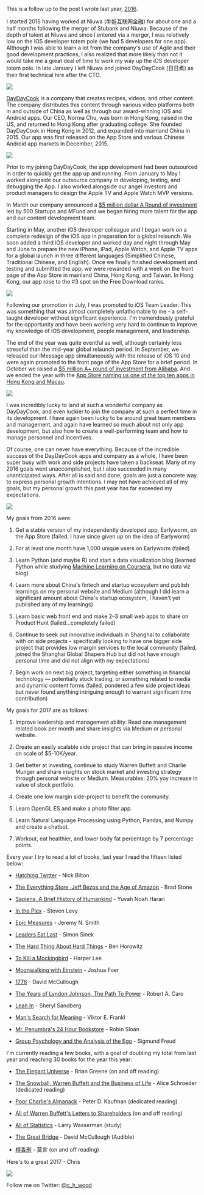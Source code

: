 This is a follow up to the post I wrote last year, [2016](https://christopherhwood.com/2016).

I started 2016 having worked at Niuwa (牛娃互联网金融) for about one and a half months following the merger of Stubank and Niuwa. Because of the depth of talent at Niuwa and since I entered via a merger, I was relatively low on the iOS developer totem pole (we had 5 developers for one app). Although I was able to learn a lot from the company's use of Agile and their good development practices, I also realized that more likely than not it would take me a great deal of time to work my way up the iOS developer totem pole. In late January I left Niuwa and joined DayDayCook (日日煮) as their first technical hire after the CTO.

![](https://cdn-images-1.medium.com/max/2560/1*0rgYadIe0rL8F0XrffR1yw.jpeg)

[DayDayCook](https://www.daydaycook.com.cn/daydaycook/website/EN/index.html) is a company that creates recipes, videos, and other content. The company distributes this content through various video platforms both in and outside of China as well as through our award-winning iOS and Android apps. Our CEO, Norma Chu, was born in Hong Kong, raised in the US, and returned to Hong Kong after graduating college. She founded DayDayCook in Hong Kong in 2012, and expanded into mainland China in 2015. Our app was first released on the App Store and various Chinese Android app markets in December, 2015.

![](https://cdn-images-1.medium.com/max/2000/1*G7vZM2a7C8QxQuB5Dd-kVg.jpeg)

Prior to my joining DayDayCook, the app development had been outsourced in order to quickly get the app up and running. From January to May I worked alongside our outsource company in developing, testing, and debugging the App. I also worked alongside our angel investors and product managers to design the Apple TV and Apple Watch MVP versions.

In March our company announced a [$5 million dollar A Round of investment](http://www.scmp.com/tech/start-ups/article/1927081/day-day-cook-how-hong-kong-hobbyist-chef-plans-ride-e-commerce) led by 500 Startups and MFund and we began hiring more talent for the app and our content development team.

Starting in May, another iOS developer colleague and I began work on a complete redesign of the iOS app in preparation for a global relaunch. We soon added a third iOS developer and worked day and night through May and June to prepare the new iPhone, iPad, Apple Watch, and Apple TV apps for a global launch in three different languages (Simplified Chinese, Traditional Chinese, and English). Once we finally finished development and testing and submitted the app, we were rewarded with a week on the front page of the App Store in mainland China, Hong Kong, and Taiwan. In Hong Kong, our app rose to the #3 spot on the Free Download ranks.

![](https://cdn-images-1.medium.com/max/2000/1*lIUSZTwoSqqHN0hf8ghRRw.jpeg)

Following our promotion in July, I was promoted to iOS Team Leader. This was something that was almost completely unfathomable to me - a self-taught developer without significant experience. I'm tremendously grateful for the opportunity and have been working very hard to continue to improve my knowledge of iOS development, people management, and leadership.

The end of the year was quite eventful as well, although certainly less stressful than the mid-year global relaunch period. In September, we released our iMessage app simultaneously with the release of iOS 10 and were again promoted to the front page of the App Store for a brief period. In October we raised a [$5 million A+ round of investment from Alibaba](http://www.marketing-interactive.com/alibaba-entrepreneurs-fund-picks-daydaycook-grana-and-nosh/). And we ended the year with the [App Store naming us one of the top ten apps in Hong Kong and Macau](https://developer.apple.com/app-store/best-of-2016/developers/).

![](https://cdn-images-1.medium.com/max/5116/1*wKWiyPd0rdS6mNkzp1TAQQ.png)

I was incredibly lucky to land at such a wonderful company as DayDayCook, and even luckier to join the company at such a perfect time in its development. I have again been lucky to be around great team members and management, and again have learned so much about not only app development, but also how to create a well-performing team and how to manage personnel and incentives.

Of course, one can never have everything. Because of the incredible success of the DayDayCook apps and company as a whole, I have been super busy with work and side projects have taken a backseat. Many of my 2016 goals went unaccomplished, but I also succeeded in many unanticipated ways. After all is said and done, goals are just a concrete way to express personal growth intentions. I may not have achieved all of my goals, but my personal growth this past year has far exceeded my expectations.

![](https://cdn-images-1.medium.com/max/2000/1*hIOxjYvY_efv-ISZhhzIwg.jpeg)

My goals from 2016 were:

1. Get a stable version of my independently developed app, Earlyworm, on the App Store (failed, I have since given up on the idea of Earlyworm)

1. For at least one month have 1,000 unique users on Earlyworm (failed)

1. Learn Python (and maybe R) and start a data visualization blog (learned Python while studying [Machine Learning on Coursera](https://www.coursera.org/learn/ml-foundations/home/welcome), but no data viz blog)

1. Learn more about China's fintech and startup ecosystem and publish learnings on my personal website and Medium (although I did learn a significant amount about China's startup ecosystem, I haven't yet published any of my learnings)

1. Learn basic web front end and make 2–3 small web apps to share on Product Hunt (failed...completely failed)

1. Continue to seek out innovative individuals in Shanghai to collaborate with on side projects - specifically looking to have one bigger side project that provides low margin services to the local community (failed, joined the Shanghai Global Shapers Hub but did not have enough personal time and did not align with my expectations)

1. Begin work on next big project, targeting either something in financial technology — potentially stock trading, or something related to media and dynamic content forms (failed, pondered a few side project ideas but never found anything intriguing enough to warrant significant time contribution)

My goals for 2017 are as follows:

1. Improve leadership and management ability. Read one management related book per month and share insights via Medium or personal website.

1. Create an easily scalable side project that can bring in passive income on scale of $5-10K/year.

1. Get better at investing, continue to study Warren Buffett and Charlie Munger and share insights on stock market and investing strategy through personal website or Medium. Measurables: 20% yoy increase in value of stock portfolio.

1. Create one low margin side-project to benefit the community.

1. Learn OpenGL ES and make a photo filter app.

1. Learn Natural Language Processing using Python, Pandas, and Numpy and create a chatbot.

1. Workout, eat healthier, and lower body fat percentage by 7 percentage points.

Every year I try to read a lot of books, last year I read the fifteen listed below:

* [Hatching Twitter](https://www.amazon.com/gp/product/1591847087/ref=as_li_tl?ie=UTF8&camp=1789&creative=9325&creativeASIN=1591847087&linkCode=as2&tag=christopherhw-20&linkId=2e5ccda4c5f8b145f0dcccf0ab911984) - Nick Bilton

* [The Everything Store, Jeff Bezos and the Age of Amazon](https://www.amazon.com/gp/product/0316219282/ref=as_li_tl?ie=UTF8&tag=christopherhw-20&camp=1789&creative=9325&linkCode=as2&creativeASIN=0316219282&linkId=e7fcdb6c630c1cecb0c587e83756480e) - Brad Stone

* [Sapiens, A Brief History of Humankind](https://www.amazon.com/gp/product/0062316095/ref=as_li_tl?ie=UTF8&tag=christopherhw-20&camp=1789&creative=9325&linkCode=as2&creativeASIN=0062316095&linkId=3aa00aeb8d9bf110b7517810bb51d755) - Yuvah Noah Harari

* [In the Plex](https://www.amazon.com/gp/product/1416596585/ref=as_li_tl?ie=UTF8&tag=christopherhw-20&camp=1789&creative=9325&linkCode=as2&creativeASIN=1416596585&linkId=ab958b0e88afce499b87c90f22cb5799) - Steven Levy

* [Epic Measures](https://www.amazon.com/gp/product/0062237500/ref=as_li_tl?ie=UTF8&tag=christopherhw-20&camp=1789&creative=9325&linkCode=as2&creativeASIN=0062237500&linkId=fdf89890bab38ee3ea40c8cd4eaf66a2) - Jeremy N. Smith

* [Leaders Eat Last](https://www.amazon.com/gp/product/1591845327/ref=as_li_tl?ie=UTF8&tag=christopherhw-20&camp=1789&creative=9325&linkCode=as2&creativeASIN=1591845327&linkId=8e9f7532542ecce56dc522023e94461f) - Simon Sinek

* [The Hard Thing About Hard Things](https://www.amazon.com/gp/product/0062273205/ref=as_li_tl?ie=UTF8&tag=christopherhw-20&camp=1789&creative=9325&linkCode=as2&creativeASIN=0062273205&linkId=b63199cb52dc6ae51b63cb04c39681f4) - Ben Horowitz

* [To Kill a Mockingbird](https://www.amazon.com/gp/product/0446310786/ref=as_li_tl?ie=UTF8&tag=christopherhw-20&camp=1789&creative=9325&linkCode=as2&creativeASIN=0446310786&linkId=3c41b81ad91958b36621b2126ce34375) - Harper Lee

* [Moonwalking with Einstein](https://www.amazon.com/gp/product/0143120530/ref=as_li_tl?ie=UTF8&tag=christopherhw-20&camp=1789&creative=9325&linkCode=as2&creativeASIN=0143120530&linkId=1d44684a1f4960aa3934279553a11037) - Joshua Foer

* [1776](https://www.amazon.com/gp/product/0743226720/ref=as_li_tl?ie=UTF8&tag=christopherhw-20&camp=1789&creative=9325&linkCode=as2&creativeASIN=0743226720&linkId=d4f59373545462f0f3090dd03e3b0f15) - David McCullough

* [The Years of Lyndon Johnson, The Path To Power](https://www.amazon.com/gp/product/0679729453/ref=as_li_tl?ie=UTF8&tag=christopherhw-20&camp=1789&creative=9325&linkCode=as2&creativeASIN=0679729453&linkId=95ccc84fd59b6206ffba2cb9aab96151) - Robert A. Caro

* [Lean In](https://www.amazon.com/gp/product/0385349947/ref=as_li_tl?ie=UTF8&tag=christopherhw-20&camp=1789&creative=9325&linkCode=as2&creativeASIN=0385349947&linkId=a259c7c16068cc893b88abbf60f75908) - Sheryl Sandberg

* [Man's Search for Meaning](https://www.amazon.com/gp/product/080701429X/ref=as_li_tl?ie=UTF8&tag=christopherhw-20&camp=1789&creative=9325&linkCode=as2&creativeASIN=080701429X&linkId=ba9cb2f98599131509574565107d77f2) - Viktor E. Frankl

* [Mr. Penumbra's 24 Hour Bookstore](https://www.amazon.com/gp/product/1250037751/ref=as_li_tl?ie=UTF8&tag=christopherhw-20&camp=1789&creative=9325&linkCode=as2&creativeASIN=1250037751&linkId=95cd0ac3fb069274e3ab87c996381cad) - Robin Sloan

* [Group Psychology and the Analysis of the Ego](https://www.amazon.com/gp/product/0393007707/ref=as_li_tl?ie=UTF8&tag=christopherhw-20&camp=1789&creative=9325&linkCode=as2&creativeASIN=0393007707&linkId=d18d123d7d8c7ac4ad5fc7fa9dc9845a) - Sigmund Freud

I'm currently reading a few books, with a goal of doubling my total from last year and reaching 30 books for the year this year:

* [The Elegant Universe](https://www.amazon.com/gp/product/039333810X/ref=as_li_tl?ie=UTF8&tag=christopherhw-20&camp=1789&creative=9325&linkCode=as2&creativeASIN=039333810X&linkId=e76723429ec279c0a8925a8fae030a13) - Brian Greene (on and off reading)

* [The Snowball, Warren Buffett and the Business of Life](https://www.amazon.com/gp/product/0553384619/ref=as_li_tl?ie=UTF8&tag=christopherhw-20&camp=1789&creative=9325&linkCode=as2&creativeASIN=0553384619&linkId=43a38101229c33c65ed48e5f9d3cabfa) - Alice Schroeder (dedicated reading)

* [Poor Charlie's Almanack](https://www.amazon.com/gp/product/1578645018/ref=as_li_tl?ie=UTF8&tag=christopherhw-20&camp=1789&creative=9325&linkCode=as2&creativeASIN=1578645018&linkId=611d4c04b42939cf39b9a8635cf55d0d) - Peter D. Kaufman (dedicated reading)

* [All of Warren Buffett's Letters to Shareholders](http://www.berkshirehathaway.com/letters/letters.html) (on and off reading)

* [All of Statistics](https://www.amazon.com/gp/product/0387402721/ref=as_li_tl?ie=UTF8&tag=christopherhw-20&camp=1789&creative=9325&linkCode=as2&creativeASIN=0387402721&linkId=9c569f048b6eafb7acc04b73b4d9b8ac) - Larry Wasserman (study)

* [The Great Bridge](https://www.amazon.com/gp/product/067145711X/ref=as_li_tl?ie=UTF8&tag=christopherhw-20&camp=1789&creative=9325&linkCode=as2&creativeASIN=067145711X&linkId=872a0cea17c2dbd54aff64d6d5fdb202) - David McCullough (Audible)

* [檀香刑](https://www.amazon.com/gp/product/B009PTQ8MQ/ref=as_li_tl?ie=UTF8&tag=christopherhw-20&camp=1789&creative=9325&linkCode=as2&creativeASIN=B009PTQ8MQ&linkId=2aaa9f1c114f132c174a7b84dd072db7) - 莫言 (on and off reading)

Here's to a great 2017 - Chris

![](https://cdn-images-1.medium.com/max/2560/1*Fe2wT7PlzfQTjfMK4n0Sug.jpeg)

Follow me on Twitter: [@c_h_wood](https://twitter.com/C_H_Wood)
